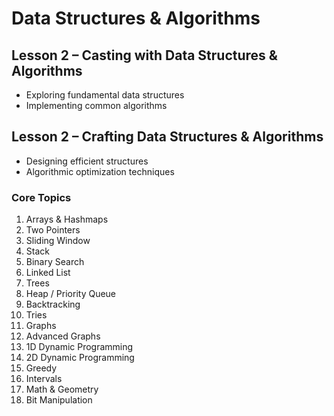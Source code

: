 # Data Structures & Algorithms

## Lesson 2 – Casting with Data Structures & Algorithms
- Exploring fundamental data structures
- Implementing common algorithms

## Lesson 2 – Crafting Data Structures & Algorithms
- Designing efficient structures
- Algorithmic optimization techniques

### Core Topics
1. Arrays & Hashmaps
2. Two Pointers
3. Sliding Window
4. Stack
5. Binary Search
6. Linked List
7. Trees
8. Heap / Priority Queue
9. Backtracking
10. Tries
11. Graphs
12. Advanced Graphs
13. 1D Dynamic Programming
14. 2D Dynamic Programming
15. Greedy
16. Intervals
17. Math & Geometry
18. Bit Manipulation

